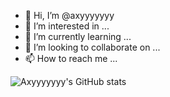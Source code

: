 - 👋 Hi, I’m @axyyyyyyy
- 👀 I’m interested in ...
- 🌱 I’m currently learning ...
- 💞️ I’m looking to collaborate on ...
- 📫 How to reach me ...

![Axyyyyyyy's GitHub stats](https://github-readme-stats.vercel.app/api?username=axyyyyyyy&show_icons=true&theme=radical)

